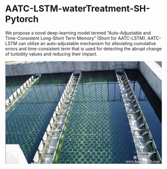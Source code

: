 # AATC-LSTM-waterTreatment-SH-Pytorch

  We propose a novel deep-learning model termed “Auto-Adjustable and Time-Consistent Long-Short Term Memory” (Short for AATC-LSTM). AATC-LSTM can utilize an auto-adjustable mechanism for alleviating cumulative errors and time-consistent term that is used for detecting the abrupt change of turbidity values and reducing their impact.
  
  ![Image1](http://github.com/EchoItLiu/AATC-LSTM-waterTreatment-SH-Pytorch/raw/master/img/factory.png)

